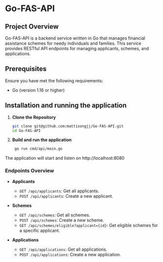 # Go-FAS-API

## Project Overview
Go-FAS-API is a backend service written in Go that manages financial assistance schemes for needy individuals and families. This service provides RESTful API endpoints for managing applicants, schemes, and applications.

## Prerequisites
Ensure you have met the following requirements:
- Go (version 1.16 or higher)

## Installation and running the application

1. **Clone the Repository**
   ```bash
   git clone git@github.com:mattisongjj/Go-FAS-API.git
   cd Go-FAS-API
2. **Build and run the application**
   ```bash
    go run cmd/api/main.go
  The application will start and listen on http://localhost:8080

### Endpoints Overview

- **Applicants**
  - `GET /api/applicants`: Get all applicants.
  - `POST /api/applicants`: Create a new applicant.
  
- **Schemes**
  - `GET /api/schemes`: Get all schemes.
  - `POST /api/schemes`: Create a new scheme.
  - `GET /api/schemes/eligible?applicant={id}`: Get eligible schemes for a specific applicant.

- **Applications**
  - `GET /api/applications`: Get all applications.
  - `POST /api/applications`: Create a new application.
